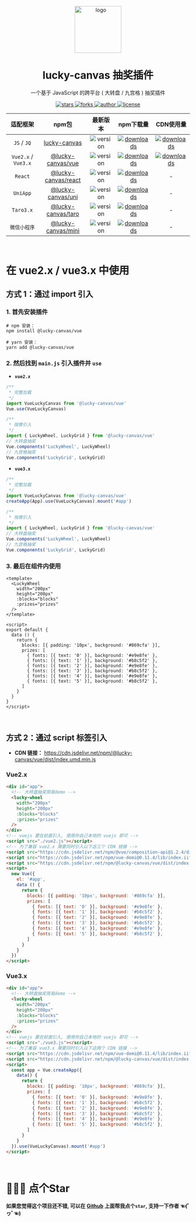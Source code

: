 
<div align="center">
  <img src="https://cdn.jsdelivr.net/gh/buuing/cdn/imgs/lucky-canvas.png" width="128" alt="logo" />
  <h1>lucky-canvas 抽奖插件</h1>
  <p>一个基于 JavaScript 的跨平台 ( 大转盘 / 九宫格 ) 抽奖插件</p>
  <p>
    <a href="https://github.com/LuckDraw/lucky-canvas/stargazers" target="_black">
      <img src="https://img.shields.io/github/stars/luckdraw/lucky-canvas?color=%23ffba15&logo=github&style=flat-square" alt="stars" />
    </a>
    <a href="https://github.com/luckdraw/lucky-canvas/network/members" target="_black">
      <img src="https://img.shields.io/github/forks/luckdraw/lucky-canvas?color=%23ffba15&logo=github&style=flat-square" alt="forks" />
    </a>
    <a href="https://github.com/buuing" target="_black">
      <img src="https://img.shields.io/badge/Author-%20buuing%20-7289da.svg?&logo=github&style=flat-square" alt="author" />
    </a>
    <a href="https://github.com/luckdraw/lucky-canvas/blob/master/LICENSE" target="_black">
      <img src="https://img.shields.io/github/license/luckdraw/lucky-canvas?color=%232dce89&logo=github&style=flat-square" alt="license" />
    </a>
  </p>
</div>

<div align="center">

|适配框架|npm包|最新版本|npm下载量|CDN使用量|
| :-: | :-: | :-: | :-: | :-: |
|`JS` / `JQ`|[lucky-canvas](https://100px.net/usage/js.html)|<img src="https://img.shields.io/npm/v/lucky-canvas?color=%23ffba15&logo=npm&style=flat-square" alt="version" />|<a href="https://www.npmjs.com/package/lucky-canvas" target="_black"><img src="https://img.shields.io/npm/dm/lucky-canvas?color=%23ffba15&logo=npm&style=flat-square" alt="downloads" /></a>|<a href="https://www.jsdelivr.com/package/npm/lucky-canvas" target="_black"><img src="https://data.jsdelivr.com/v1/package/npm/lucky-canvas/badge" alt="downloads" /></a>|
|`Vue2.x` / `Vue3.x`|[@lucky-canvas/vue](https://100px.net/usage/vue.html)|<img src="https://img.shields.io/npm/v/@lucky-canvas/vue?color=%23ffba15&logo=npm&style=flat-square" alt="version" />|<a href="https://www.npmjs.com/package/@lucky-canvas/vue" target="_black"><img src="https://img.shields.io/npm/dm/@lucky-canvas/vue?color=%23ffba15&logo=npm&style=flat-square" alt="downloads" /></a>|<a href="https://www.jsdelivr.com/package/npm/@lucky-canvas/vue" target="_black"><img src="https://data.jsdelivr.com/v1/package/npm/@lucky-canvas/vue/badge" alt="downloads" /></a>|
|`React`|[@lucky-canvas/react](https://100px.net/usage/react.html)|<img src="https://img.shields.io/npm/v/@lucky-canvas/react?color=%23ffba15&logo=npm&style=flat-square" alt="version" />|<a href="https://www.npmjs.com/package/@lucky-canvas/react" target="_black"><img src="https://img.shields.io/npm/dm/@lucky-canvas/react?color=%23ffba15&logo=npm&style=flat-square" alt="downloads" /></a>|-|
|`UniApp`|[@lucky-canvas/uni](https://100px.net/usage/uni.html)|<img src="https://img.shields.io/npm/v/@lucky-canvas/uni?color=%23ffba15&logo=npm&style=flat-square" alt="version" />|<a href="https://www.npmjs.com/package/@lucky-canvas/uni" target="_black"><img src="https://img.shields.io/npm/dm/@lucky-canvas/uni?color=%23ffba15&logo=npm&style=flat-square" alt="downloads" /></a>|-|
|`Taro3.x`|[@lucky-canvas/taro](https://100px.net/usage/taro.html)|<img src="https://img.shields.io/npm/v/@lucky-canvas/taro?color=%23ffba15&logo=npm&style=flat-square" alt="version" />|<a href="https://www.npmjs.com/package/@lucky-canvas/taro" target="_black"><img src="https://img.shields.io/npm/dm/@lucky-canvas/taro?color=%23ffba15&logo=npm&style=flat-square" alt="downloads" /></a>|-|
|`微信小程序`|[@lucky-canvas/mini](https://100px.net/usage/wx.html)|<img src="https://img.shields.io/npm/v/@lucky-canvas/mini?color=%23ffba15&logo=npm&style=flat-square" alt="version" />|<a href="https://www.npmjs.com/package/@lucky-canvas/mini" target="_black"><img src="https://img.shields.io/npm/dm/@lucky-canvas/mini?color=%23ffba15&logo=npm&style=flat-square" alt="downloads" /></a>|-|

</div>

<br />

# 在 vue2.x / vue3.x 中使用

## 方式 1：通过 import 引入

### 1. 首先安装插件

```shell
# npm 安装：
npm install @lucky-canvas/vue

# yarn 安装：
yarn add @lucky-canvas/vue
```

### 2. 然后找到 `main.js` 引入插件并 `use`

- **`vue2.x`**

```js
/**
 * 完整加载
 */
import VueLuckyCanvas from '@lucky-canvas/vue'
Vue.use(VueLuckyCanvas)

/**
 * 按需引入
 */
import { LuckyWheel, LuckyGrid } from '@lucky-canvas/vue'
// 大转盘抽奖
Vue.components('LuckyWheel', LuckyWheel)
// 九宫格抽奖
Vue.components('LuckyGrid', LuckyGrid)
```

- **`vue3.x`**

```js
/**
 * 完整加载
 */
import VueLuckyCanvas from '@lucky-canvas/vue'
createApp(App).use(VueLuckyCanvas).mount('#app')

/**
 * 按需引入
 */
import { LuckyWheel, LuckyGrid } from '@lucky-canvas/vue'
// 大转盘抽奖
Vue.components('LuckyWheel', LuckyWheel)
// 九宫格抽奖
Vue.components('LuckyGrid', LuckyGrid)
```

### 3. 最后在组件内使用

```vue
<template>
  <LuckyWheel
    width="200px"
    height="200px"
    :blocks="blocks"
    :prizes="prizes"
  />
</template>

<script>
export default {
  data () {
    return {
      blocks: [{ padding: '10px', background: '#869cfa' }],
      prizes: [
        { fonts: [{ text: '0' }], background: '#e9e8fe' },
        { fonts: [{ text: '1' }], background: '#b8c5f2' },
        { fonts: [{ text: '2' }], background: '#e9e8fe' },
        { fonts: [{ text: '3' }], background: '#b8c5f2' },
        { fonts: [{ text: '4' }], background: '#e9e8fe' },
        { fonts: [{ text: '5' }], background: '#b8c5f2' },
      ]
    }
  }
}
</script>
```

<br />

## 方式 2：通过 script 标签引入

- **CDN 链接：** https://cdn.jsdelivr.net/npm/@lucky-canvas/vue/dist/index.umd.min.js

### Vue2.x

```html
<div id="app">
  <!-- 大转盘抽奖简易demo -->
  <lucky-wheel
    width="200px"
    height="200px"
    :blocks="blocks"
    :prizes="prizes"
  />
</div>
<!-- vuejs 要在前面引入, 使用你自己本地的 vuejs 即可 -->
<script src="./vue2.js"></script>
<!-- 为了兼容 vue2.x 需要同时引入以下这三个 CDN 链接 -->
<script src="https://cdn.jsdelivr.net/npm/@vue/composition-api@1.2.4/dist/vue-composition-api.js"></script>
<script src="https://cdn.jsdelivr.net/npm/vue-demi@0.11.4/lib/index.iife.js"></script>
<script src="https://cdn.jsdelivr.net/npm/@lucky-canvas/vue/dist/index.umd.min.js"></script>
<script>
  new Vue({
    el: '#app',
    data () {
      return {
        blocks: [{ padding: '10px', background: '#869cfa' }],
        prizes: [
          { fonts: [{ text: '0' }], background: '#e9e8fe' },
          { fonts: [{ text: '1' }], background: '#b8c5f2' },
          { fonts: [{ text: '2' }], background: '#e9e8fe' },
          { fonts: [{ text: '3' }], background: '#b8c5f2' },
          { fonts: [{ text: '4' }], background: '#e9e8fe' },
          { fonts: [{ text: '5' }], background: '#b8c5f2' },
        ]
      }
    }
  })
</script>
```

### Vue3.x

```html
<div id="app">
  <!-- 大转盘抽奖简易demo -->
  <lucky-wheel
    width="200px"
    height="200px"
    :blocks="blocks"
    :prizes="prizes"
  />
</div>
<!-- vuejs 要在前面引入, 使用你自己本地的 vuejs 即可 -->
<script src="./vue3.js"></script>
<!-- 为了兼容 vue3.x 需要同时引入以下这两个 CDN 链接 -->
<script src="https://cdn.jsdelivr.net/npm/vue-demi@0.11.4/lib/index.iife.js"></script>
<script src="https://cdn.jsdelivr.net/npm/@lucky-canvas/vue/dist/index.umd.min.js"></script>
<script>
  const app = Vue.createApp({
    data() {
      return {
        blocks: [{ padding: '10px', background: '#869cfa' }],
        prizes: [
          { fonts: [{ text: '0' }], background: '#e9e8fe' },
          { fonts: [{ text: '1' }], background: '#b8c5f2' },
          { fonts: [{ text: '2' }], background: '#e9e8fe' },
          { fonts: [{ text: '3' }], background: '#b8c5f2' },
          { fonts: [{ text: '4' }], background: '#e9e8fe' },
          { fonts: [{ text: '5' }], background: '#b8c5f2' },
        ]
      }
    }
  }).use(VueLuckyCanvas).mount('#app')
</script>
```

<br />

# 🙏🙏🙏 点个Star

**如果您觉得这个项目还不错, 可以在 [Github](https://github.com/LuckDraw/lucky-canvas) 上面帮我点个`star`, 支持一下作者 ☜(ﾟヮﾟ☜)**

